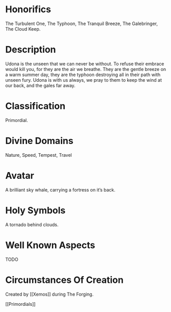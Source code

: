 # Honorifics
The Turbulent One, The Typhoon, The Tranquil Breeze, The Galebringer, The Cloud Keep.

# Description
Udona is the unseen that we can never be without. To refuse their embrace would kill you, for they are the air we breathe. They are the gentle breeze on a warm summer day, they are the typhoon destroying all in their path with unseen fury. Udona is with us always, we pray to them to keep the wind at our back, and the gales far away.

# Classification
Primordial.

# Divine Domains
Nature, Speed, Tempest, Travel

# Avatar
A brilliant sky whale, carrying a fortress on it’s back.

# Holy Symbols
A tornado behind clouds.

# Well Known Aspects
TODO

# Circumstances Of Creation
Created by [[Xemos]] during The Forging.

[[Primordials]]